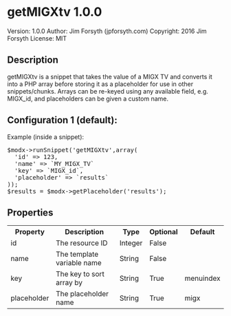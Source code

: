 getMIGXtv 1.0.0
===============

Version:    1.0.0
Author:     Jim Forsyth (jpforsyth.com)
Copyright:  2016 Jim Forsyth
License:    MIT

Description
-----------

getMIGXtv is a snippet that takes the value of a MIGX TV and converts it into a PHP array before storing it as a placeholder for use in other snippets/chunks. Arrays can be re-keyed using any available field, e.g. MIGX_id, and placeholders can be given a custom name.

Configuration 1 (default):
--------------------------
Example (inside a snippet):
<pre>$modx->runSnippet('getMIGXtv',array(
  'id' => 123,
  'name' => `MY_MIGX_TV`
  'key' => `MIGX_id`,
  'placeholder' => `results`
));
$results = $modx->getPlaceholder('results');</pre>

Properties
----------

<table>
<tr>
	<th>Property</th><th>Description</th><th>Type</th><th>Optional</th><th>Default</th></tr>
<tr>
  <td>id</td>
  <td>The resource ID</td>
	<td>Integer</td>
	<td>False</td>
	<td></td>
</tr><tr>
  <td>name</td>
  <td>The template variable name</td>
	<td>String</td>
	<td>False</td>
	<td></td>
</tr><tr>
  <td>key</td>
  <td>The key to sort array by</td>
	<td>String</td>
	<td>True</td>
  <td>menuindex</td>
</tr><tr>
  <td>placeholder</td>
  <td>The placeholder name</td>
	<td>String</td>
	<td>True</td>
  <td>migx</td>
</tr>
</table>
